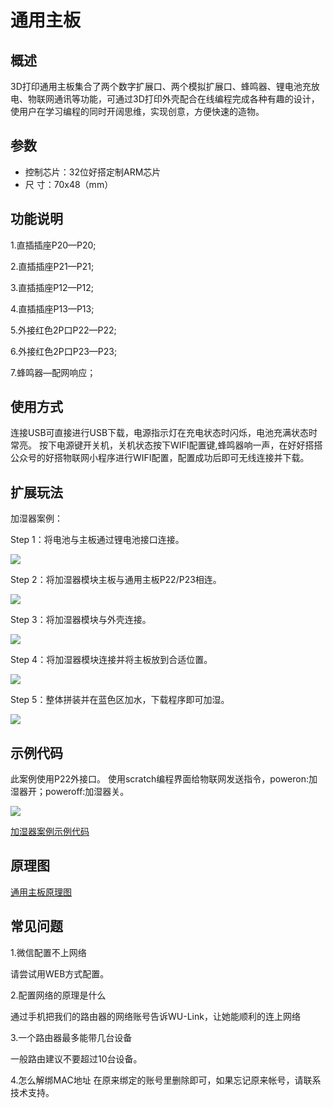 # 通用主板

## 概述

3D打印通用主板集合了两个数字扩展口、两个模拟扩展口、蜂鸣器、锂电池充放电、物联网通讯等功能，可通过3D打印外壳配合在线编程完成各种有趣的设计，使用户在学习编程的同时开阔思维，实现创意，方便快速的造物。

## 参数

* 控制芯片：32位好搭定制ARM芯片 
* 尺        寸：70x48（mm）

## 功能说明

1.直插插座P20—P20;

2.直插插座P21—P21;

3.直插插座P12—P12;

4.直插插座P13—P13;

5.外接红色2P口P22—P22;

6.外接红色2P口P23—P23;

7.蜂鸣器—配网响应；

## 使用方式

连接USB可直接进行USB下载，电源指示灯在充电状态时闪烁，电池充满状态时常亮。 按下电源键开关机，关机状态按下WIFI配置键,蜂鸣器响一声，在好好搭搭公众号的好搭物联网小程序进行WIFI配置，配置成功后即可无线连接并下载。

## 扩展玩法

加湿器案例：

Step 1：将电池与主板通过锂电池接口连接。

![](../../.gitbook/assets/tongyong-1.png)

Step 2：将加湿器模块主板与通用主板P22/P23相连。

![](../../.gitbook/assets/tongyong-2.png)

Step 3：将加湿器模块与外壳连接。

![](../../.gitbook/assets/tongyong-3.png)

Step 4：将加湿器模块连接并将主板放到合适位置。

![](../../.gitbook/assets/tongyong-4.png)

Step 5：整体拼装并在蓝色区加水，下载程序即可加湿。

![](../../.gitbook/assets/tongyong-5.png)

## 示例代码

此案例使用P22外接口。 使用scratch编程界面给物联网发送指令，poweron:加湿器开；poweroff:加湿器关。

![](../../.gitbook/assets/tongyong-6.png)

[加湿器案例示例代码](http://www.haohaodada.com/wulink-nano/index.php?id=5697)

## 原理图

[通用主板原理图](https://github.com/Haohaodada-official/docs/blob/master/3d-da-yin-tao-jian/pdf/通用主板.pdf)

## 常见问题

1.微信配置不上网络

请尝试用WEB方式配置。

2.配置网络的原理是什么

通过手机把我们的路由器的网络账号告诉WU-Link，让她能顺利的连上网络

3.一个路由器最多能带几台设备

一般路由建议不要超过10台设备。

4.怎么解绑MAC地址 在原来绑定的账号里删除即可，如果忘记原来帐号，请联系技术支持。

